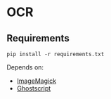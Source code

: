 # OCR

## Requirements

`pip install -r requirements.txt`

Depends on:

* [ImageMagick](http://www.imagemagick.org/script/download.php)
* [Ghostscript](https://www.ghostscript.com/download.html)
